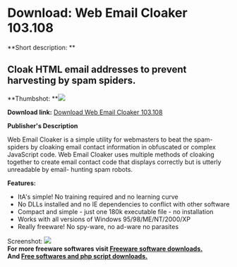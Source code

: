 # Download: Web Email Cloaker 103.108

**Short description: **

## Cloak HTML email addresses to prevent harvesting by spam spiders.

  
**Thumbshot: **![](http://www.freewarefiles.com/screenshot/wemailcloaker_md.gif)   
  
**Download link:** [Download Web Email Cloaker 103.108](http://freesoftwares.boysofts.com/Web-Email-Cloaker_program_29642.html)  
  

**Publisher's Description**  
  

Web Email Cloaker is a simple utility for webmasters to beat the spam-spiders
by cloaking email contact information in obfuscated or complex JavaScript
code. Web Email Cloaker uses multiple methods of cloaking together to create
email contact code that displays correctly but is utterly unreadable by email-
hunting spam robots.

**Features:**

  * ItA's simple! No training required and no learning curve 
  * No DLLs installed and no IE dependencies to conflict with other software 
  * Compact and simple - just one 180k executable file - no installation 
  * Works with all versions of Windows 95/98/ME/NT/2000/XP 
  * Really freeware! No spy-ware, no ad-ware no parasites 

  
  
Screenshot: ![](http://www.freewarefiles.com/screenshot/wemailcloaker.gif)  
**For more freeware softwares visit [Freeware software downloads.](http://freesoftwares.boysofts.com/)**   
**And [Free softwares and php script downloads.](http://www.boysofts.com/)**

